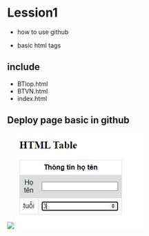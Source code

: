 # Lession1
- how to use github

- basic html tags
## include
- BTlop.html
- BTVN.html
- index.html 


## Deploy page basic in github

![](Screenshot%202022-11-25%20123018.png.png)
![](Screenshot%202022-11-25%20123111.png)


